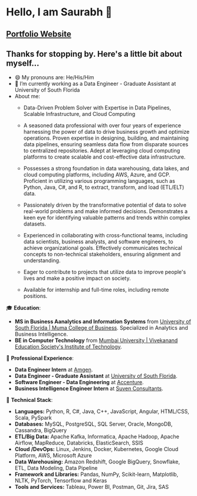 # Hello, I am Saurabh 👋
 **<h2><a href="https://imverma.github.io/saurabh-verma.github.io/"> Portfolio Website </a>** 
 
## Thanks for stopping by. Here's a little bit about myself...


- 😄 My pronouns are: He/His/Him
- 🔭 I’m currently working as a Data Engineer - Graduate Assistant at University of South Florida
- About me:
  - Data-Driven Problem Solver with Expertise in Data Pipelines, Scalable Infrastructure, and Cloud Computing
  - A seasoned data professional with over four years of experience harnessing the power of data to drive business growth and optimize operations. Proven expertise in designing, building, and maintaining data pipelines, ensuring seamless data flow from disparate sources to centralized repositories. Adept at leveraging cloud computing platforms to create scalable and cost-effective data infrastructure.

  - Possesses a strong foundation in data warehousing, data lakes, and cloud computing platforms, including AWS, Azure, and GCP. Proficient in utilizing various programming languages, such as Python, Java, C#, and R, to extract, transform, and load (ETL/ELT) data.

  - Passionately driven by the transformative potential of data to solve real-world problems and make informed decisions. Demonstrates a keen eye for identifying valuable patterns and trends within complex datasets.

  - Experienced in collaborating with cross-functional teams, including data scientists, business analysts, and software engineers, to achieve organizational goals. Effectively communicates technical concepts to non-technical stakeholders, ensuring alignment and understanding.

  - Eager to contribute to projects that utilize data to improve people's lives and make a positive impact on society.

  - Available for internship and full-time roles, including remote positions.

🎓 **Education**: 
- **MS in Business Aanalytics and Information Systems** from [University of South Florida | Muma College of Business](https://www.usf.edu/). Specialized in Analytics and Business Intelligence.
- **BE in Computer Technology** from [Mumbai University | Vivekanand Education Society's Institute of Technology](https://mu.ac.in/).

🚀 **Professional Experience**:
- **Data Engineer Intern** at [Amgen](https://www.amgen.com/).
- **Data Engineer - Graduate Assistant** at [University of South Florida](https://www.usf.edu/).
- **Software Engineer - Data Engineering** at [Accenture](https://www.accenture.com/us-en).
- **Business Intelligence Engineer Intern** at [Suven Consultants](https://suvenconsultants.com/).

🔧 **Technical Stack**: 
- **Languages:** Python, R, C#, Java, C++, JavaScript, Angular, HTML/CSS, Scala, PySpark
- **Databases:** MySQL, PostgreSQL, SQL Server, Oracle, MongoDB, Cassandra, BigQuery
- **ETL/Big Data:** Apache Kafka, Informatica, Apache Hadoop, Apache Airflow, MapReduce, Databricks, ElasticSearch, SSIS
- **Cloud /DevOps:** Linux, Jenkins, Docker, Kubernetes, Google Cloud Platform, AWS, Microsoft Azure
- **Data Warehousing:** Amazon Redshift, Google BigQuery, Snowflake, ETL, Data Modeling, Data Pipeline
- **Framework and Libraries:** Pandas, NumPy, Scikit-learn, Matplotlib, NLTK, PyTorch, Tensorflow and Keras
- **Tools and Services:** Tableau, Power BI, Postman, Git, Jira, SAS

